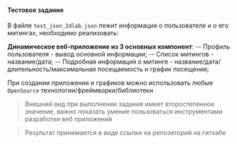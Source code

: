 #### Тестовое задание

В файле ```test_json_2dlab.json``` лежит информация о пользователе и о его митингах, необходимо реализовать:

**Динамическое веб-приложение из 3 основных компонент**:
-- Профиль пользователя - вывод основной информации;
-- Список митингов - название/дата;
-- Подробная информация о митинге - название/дата/длительность/максимальная посещаемость и график посещения;

При создании приложения и графиков можно использовать любые ```OpenSource``` технологии/фреймворки/библиотеки

> Внешний вид при выполнении задания имеет второстепенное значение, важно показать умение пользоваться инструментами разработки веб приложений

> Результат принимается в виде ссылки на репозиторий на гитхабе